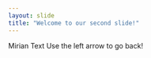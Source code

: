 ```yaml
---
layout: slide
title: "Welcome to our second slide!"
---
```

Mirian Text
Use the left arrow to go back!
